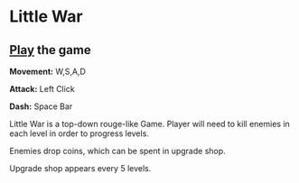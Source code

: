 # Little War

## [Play](https://) the game

**Movement:** W,S,A,D

**Attack:** Left Click

**Dash:** Space Bar

Little War is a top-down rouge-like Game. Player will need to kill enemies in each level in order to progress levels. 

Enemies drop coins, which can be spent in upgrade shop. 

Upgrade shop appears every 5 levels.
